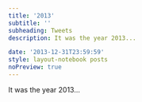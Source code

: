 ```yaml
---
title: '2013'
subtitle: ''
subheading: Tweets
description: It was the year 2013...

date: '2013-12-31T23:59:59'
style: layout-notebook posts
noPreview: true
---
```

It was the year 2013...
